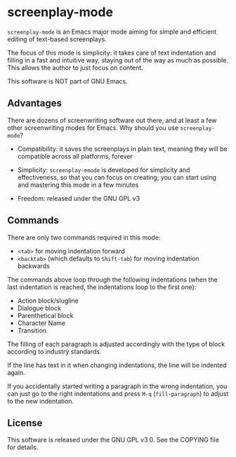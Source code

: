 screenplay-mode 
===============

`screenplay-mode` is an Emacs major mode aiming for simple and
efficient editing of text-based screenplays.

The focus of this mode is simplicity: it takes care of text
indentation and filling in a fast and intuitive way, staying out of
the way as much as possible. This allows the author to just focus on
content.

This software is NOT part of GNU Emacs. 

## Advantages

There are dozens of screenwriting software out there, and at least a
few other screenwriting modes for Emacs. Why should you use
`screenplay-mode`?

- Compatibility: it saves the screenplays in plain text, meaning they
will be compatible across all platforms, forever

- Simplicity: `screenplay-emode` is developed for simplicity and
effectiveness, so that you can focus on creating; you can start using
and mastering this mode in a few minutes

- Freedom: released under the GNU GPL v3

## Commands

There are only two commands required in this mode:

* `<tab>` for moving indentation forward
* `<backtab>` (which defaults to `Shift-tab`) for moving indentation
backwards

The commands above loop through the following indentations (when the
last indentation is reached, the indentations loop to the first one):

* Action block/slugline
* Dialogue block
* Parenthetical block
* Character Name
* Transition

The filling of each paragraph is adjusted accordingly with the type of
block according to industry standards.

If the line has text in it when changing indentations, the line will
be indented again.

If you accidentally started writing a paragraph in the wrong
indentation, you can just go to the right indentations and press `M-q`
(`fill-paragraph`) to adjust to the new indentation.

## License

This software is released under the GNU GPL v3.0. See the COPYING file
for details. 